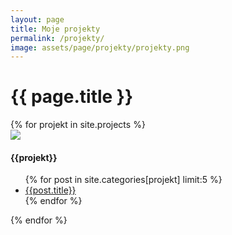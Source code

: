 ```yaml
---
layout: page
title: Moje projekty
permalink: /projekty/
image: assets/page/projekty/projekty.png
---
```

 

<h1>  {{ page.title }} </h1>

<div class="container row">
{% for projekt in site.projects %}
    <!--PROJECT-->
    <div class="card blog-post">
      <!--THUMBNAIL-->
      <a href="{{ site.categories[projekt][0].url }}" data-disqus-identifier="{{ post.url }}" >
        <img class="card-img-top" src="{{site.url}}{{site.baseurl}}/assets/blog/{{ site.categories[projekt][0].media_folder }}/{{ site.categories[projekt][0].thumbnail }}">
      </a>
      <!--TITLE-->
      <div class="card-body center">
        <!--TITLE-->
        <h4 class="card-title">{{projekt}}</h4>
        <ul class="card-text">
            {% for post in site.categories[projekt] limit:5 %}
              <li class="card-subtitle mb-2 "><a href="{{ site.baseurl }}{{ post.url }}">{{post.title}}</a></li>
            {% endfor %}
        </ul>
        <!--<a href="{{ post.url | prepend: site.baseurl }}" data-disqus-identifier="{{ post.url }}" class="btn btn-primary btn-lg">Read</a>-->
      </div>
    </div>     
{% endfor %}
</div>
